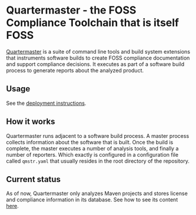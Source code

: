 # Quartermaster - the FOSS Compliance Toolchain that is itself FOSS

[Quartermaster](http://qmstr.org) is a suite of command line tools and build system extensions that instruments software builds to create
FOSS compliance documentation and support compliance decisions. It executes as part of a software build process to generate reports about the analyzed product.

## Usage

See the [deployment instructions](deploy/README.md#deployment-instructions).

## How it works

Quartermaster runs adjacent to a software build process. A master
process collects information about the software that is built. Once
the build is complete, the master executes a number of analysis tools,
and finally a number of reporters. Which exactly is configured in  a
configuration file called `qmstr.yaml` that usually resides in the
root directory of the repository.

## Current status

As of now, Quartermaster only analyzes Maven projects and stores license and compliance information in its database.
See how to see its content [here](deploy/README.md#results).
